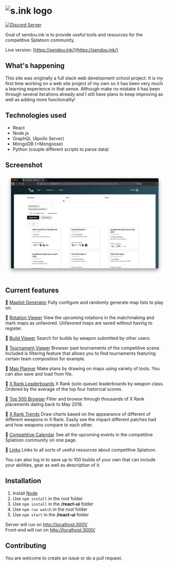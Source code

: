 # ![s.ink logo](https://raw.githubusercontent.com/Sendouc/sendou-ink/master/utils/sink_banner.png)

[![Discord Server](https://discordapp.com/api/guilds/407936403356516365/embed.png)](https://discord.gg/J6NqUvt)

Goal of sendou.ink is to provide useful tools and resources for the competitive Splatoon community.

Live version: [https://sendou.ink/](https://sendou.ink/)

## What's happening

This site was originally a full stack web development school project. It is my first time working on a web site project of my own so it has been very much a learning experience in that sense. Although make no mistake it has been through several iterations already and I still have plans to keep improving as well as adding more functionality!

## Technologies used

- React
- Node.js
- GraphQL (Apollo Server)
- MongoDB (+Mongoose)
- Python (couple different scripts to parse data)

## Screenshot

![Screenshot](./screenshot.png)

## Current features

🦑 [Maplist Generator](https://sendou.ink/maps)
Fully configure and randomly generate map lists to play on.

🦑 [Rotation Viewer](https://sendou.ink/rotation)
View the upcoming rotations in the matchmaking and mark maps as unfavored. Unfavored maps are saved without having to register.

🦑 [Build Viewer](https://sendou.ink/builds)
Search for builds by weapon submitted by other users.

🦑 [Tournament Viewer](https://sendou.ink/tournaments)
Browser past tournaments of the competitive scene. Included is filtering feature that allows you to find tournaments featuring certain team composition for example.

🦑 [Map Planner](https://sendou.ink/plans)
Make plans by drawing on maps using variety of tools. You can also save and load from file.

🦑 [X Rank Leaderboards](https://sendou.ink/xleaderboard)
X Rank (solo queue) leaderboards by weapon class. Ordered by the average of the top four historical scores.

🦑 [Top 500 Browser](https://sendou.ink/xsearch)
Filter and browse through thousands of X Rank placements dating back to May 2018.

🦑 [X Rank Trends](https://sendou.ink/trends)
Draw charts based on the appearance of different of different weapons in X Rank. Easily see the impact different patches had and how weapons compare to each other.

🦑 [Competitive Calendar](https://sendou.ink/calendar)
See all the upcoming events in the competitive Splatoon community on one page.

🦑 [Links](https://sendou.ink/links)
Links to all sorts of useful resources about competitive Splatoon.

You can also log in to save up to 100 builds of your own that can include your abilities, gear as well as description of it.

## Installation

1. Install [Node](https://nodejs.org/en/)
2. Use `npm install` in the root folder
3. Use `npm install` in the **/react-ui** folder
4. Use `npm run watch` in the root folder
5. Use `npm start` in the **/react-ui** folder

Server will run on [http://localhost:3001/](http://localhost:3001/)  
Front-end will run on [http://localhost:3000/](http://localhost:3000/)

## Contributing

You are welcome to create an issue or do a pull request.
